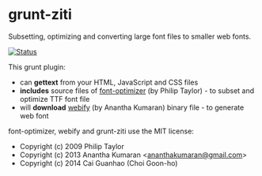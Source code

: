 grunt-ziti
==========

Subsetting, optimizing and converting large font files to smaller web fonts.

[![Status](https://travis-ci.org/caiguanhao/grunt-ziti.svg?branch=master)](
https://travis-ci.org/caiguanhao/grunt-ziti)

This grunt plugin:

* can **gettext** from your HTML, JavaScript and CSS files
* **includes** source files of [font-optimizer](
https://bitbucket.org/philip/font-optimizer/src) (by Philip Taylor) -
to subset and optimize TTF font file
* will **download** [webify](https://github.com/ananthakumaran/webify)
(by Anantha Kumaran) binary file - to generate web font

font-optimizer, webify and grunt-ziti use the MIT license:

* Copyright (c) 2009 Philip Taylor
* Copyright (c) 2013 Anantha Kumaran &lt;ananthakumaran@gmail.com&gt;
* Copyright (c) 2014 Cai Guanhao (Choi Goon-ho)
